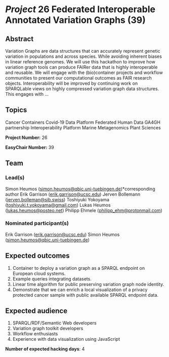 # *Project* 26 Federated Interoperable Annotated Variation Graphs (39)

## Abstract

Variation Graphs are data structures that can accurately represent genetic variation in populations and across species. While avoiding inherent biases in linear reference genomes. We will use this hackathon to improve how variation graph tools can produce FAIRer data that is highly interoperable and reusable. We will engage with the (bio)container projects and workflow communities to present our computational outcomes as FAIR research objects. Interoperability will be improved by continuing work on SPARQLable views on highly compressed variation graph data structures. This engages with ...

## Topics

Cancer
 Containers
 Covid-19
 Data Platform
 Federated Human Data
 GA4GH partnership
 Interoperability Platform
 Marine Metagenomics
 Plant Sciences

**Project Number:** 26



**EasyChair Number:** 39

## Team

### Lead(s)

Simon Heumos (simon.heumos@qbic.uni-tuebingen.de)*corresponding author
 Erik Garrison (erik.garrison@ucsc.edu)
 Jerven Bollemann (jerven.bolleman@sib.swiss)
 Toshiyuki Yokoyama (toshiyuki.t.yokoyama@gmail.com)
 Lukas Heumos (lukas.heumos@posteo.net)
 Philipp Ehmele (philipp_ehm@protonmail.com)

### Nominated participant(s)

Erik Garrison (erik.garrison@ucsc.edu)
 Simon Heumos (simon.heumos@qbic.uni-tuebingen.de)

## Expected outcomes

1. Container to deploy a variation graph as a SPARQL endpoint on European cloud
 systems.
 2. Example queries integrating datasets.
 3. Linear time algorithm for public preserving variation graph node identity.
 4. Demonstrate that we can enrich a local visualization of a privacy protected cancer sample with public available SPARQL endpoint data.

## Expected audience

1. SPARQL/RDF/Semantic Web developers
 2. Variation graph toolkit developers
 3. Workflow enthusiasts
 4. Experience with data visualization using JavaScript

**Number of expected hacking days**: 4

